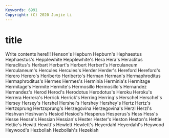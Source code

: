 ```yaml
---
Keywords: 6991
Copyright: (C) 2020 Junjie Li
---
```


# title

Write contents here!!!
Henson's
Hepburn 
Hepburn's 
Hephaestus 
Hephaestus's 
Hepplewhite 
Hepplewhite's 
Hera 
Hera's 
Heraclitus 
Heraclitus's
Herbart 
Herbart's 
Herbert 
Herbert's 
Herculaneum 
Herculaneum's 
Hercules 
Hercules's 
Herder 
Herder's
Hereford 
Hereford's 
Herero 
Herero's 
Heriberto 
Heriberto's 
Herman 
Herman's 
Hermaphroditus 
Hermaphroditus's
Hermes 
Hermes's 
Herminia 
Herminia's 
Hermitage 
Hermitage's 
Hermite 
Hermite's 
Hermosillo 
Hermosillo's
Hernandez 
Hernandez's 
Herod 
Herod's 
Herodotus 
Herodotus's 
Heroku 
Heroku's 
Herrera 
Herrera's
Herrick 
Herrick's 
Herring 
Herring's 
Herschel 
Herschel's 
Hersey 
Hersey's 
Hershel 
Hershel's
Hershey 
Hershey's 
Hertz 
Hertz's 
Hertzsprung 
Hertzsprung's 
Herzegovina 
Herzegovina's 
Herzl 
Herzl's
Heshvan 
Heshvan's 
Hesiod 
Hesiod's 
Hesperus 
Hesperus's 
Hess 
Hess's 
Hesse 
Hesse's
Hessian 
Hessian's 
Hester 
Hester's 
Heston 
Heston's 
Hettie 
Hettie's 
Hewitt 
Hewitt's
Hewlett 
Hewlett's 
Heyerdahl 
Heyerdahl's 
Heywood 
Heywood's 
Hezbollah 
Hezbollah's 
Hezekiah 
